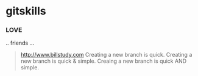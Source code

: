 # gitskills
### LOVE
.. friends ...
> http://www.billstudy.com
Creating a new branch is quick.
Creating a new branch is quick & simple.
Creaing a new branch is quick AND simple.
